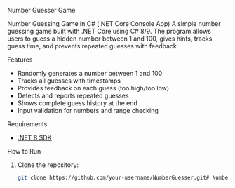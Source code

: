  Number Guesser Game

Number Guessing Game in C# (.NET Core Console App) A simple number guessing game built with .NET Core using C# 8/9. 
The program allows users to guess a hidden number between 1 and 100, gives hints, tracks guess time, and prevents repeated guesses with feedback.


 Features

- Randomly generates a number between 1 and 100
- Tracks all guesses with timestamps
- Provides feedback on each guess (too high/too low)
- Detects and reports repeated guesses
- Shows complete guess history at the end
- Input validation for numbers and range checking

 Requirements

- [.NET 8 SDK](https://dotnet.microsoft.com/download/dotnet/8.0)

 How to Run

1. Clone the repository:
   ```bash
   git clone https://github.com/your-username/NumberGuesser.git# NumberGuesser
 
